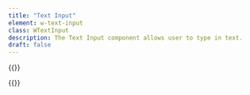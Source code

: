 ```yaml
---
title: "Text Input"
element: w-text-input
class: WTextInput
description: The Text Input component allows user to type in text.
draft: false
---
```


{{<rawhtml>}}

{{</rawhtml>}}